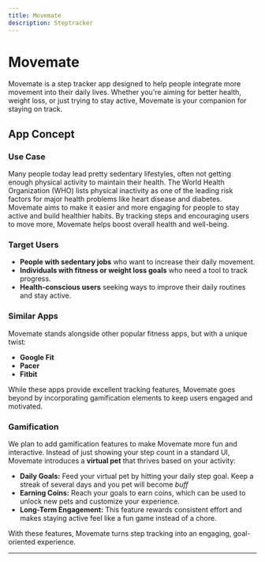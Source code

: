 ```yaml
---
title: Movemate
description: Steptracker
---
```


# Movemate

Movemate is a step tracker app designed to help people integrate more movement into their daily lives. Whether you're aiming for better health, weight loss, or just trying to stay active, Movemate is your companion for staying on track.

## App Concept

### Use Case
Many people today lead pretty sedentary lifestyles, often not getting enough physical activity to maintain their health. The World Health Organization (WHO) lists physical inactivity as one of the leading risk factors for major health problems like heart disease and diabetes. Movemate aims to make it easier and more engaging for people to stay active and build healthier habits. By tracking steps and encouraging users to move more, Movemate helps boost overall health and well-being.

### Target Users
- **People with sedentary jobs** who want to increase their daily movement.
- **Individuals with fitness or weight loss goals** who need a tool to track progress.
- **Health-conscious users** seeking ways to improve their daily routines and stay active.

### Similar Apps
Movemate stands alongside other popular fitness apps, but with a unique twist:
- **Google Fit**
- **Pacer**
- **Fitbit**

While these apps provide excellent tracking features, Movemate goes beyond by incorporating gamification elements to keep users engaged and motivated.

### Gamification
We plan to add gamification features to make Movemate more fun and interactive. Instead of just showing your step count in a standard UI, Movemate introduces a **virtual pet** that thrives based on your activity:

- **Daily Goals:** Feed your virtual pet by hitting your daily step goal. Keep a streak of several days and you pet will become _buff_
- **Earning Coins:** Reach your goals to earn coins, which can be used to unlock new pets and customize your experience.
- **Long-Term Engagement:** This feature rewards consistent effort and makes staying active feel like a fun game instead of a chore.

With these features, Movemate turns step tracking into an engaging, goal-oriented experience.

---
